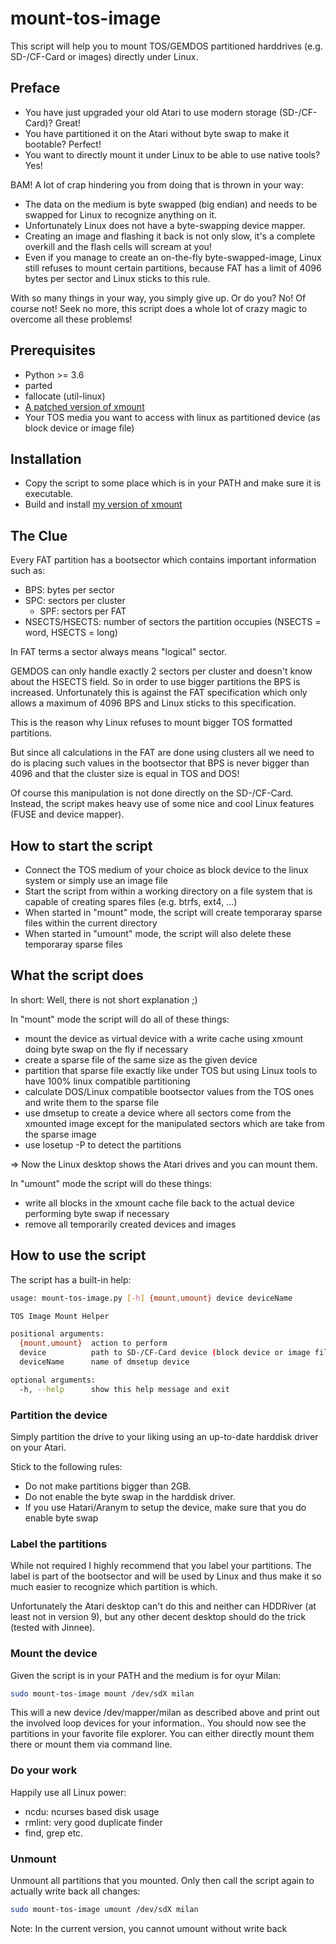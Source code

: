 # mount-tos-image
This script will help you to mount TOS/GEMDOS partitioned harddrives (e.g. SD-/CF-Card or images) directly under Linux.

## Preface

  * You have just upgraded your old Atari to use modern storage (SD-/CF-Card)? Great!
  * You have partitioned it on the Atari without byte swap to make it bootable? Perfect!
  * You want to directly mount it under Linux to be able to use native tools? Yes!

BAM! A lot of crap hindering you from doing that is thrown in your way:

  * The data on the medium is byte swapped (big endian) and needs to be swapped for Linux to recognize anything on it.
  * Unfortunately Linux does not have a byte-swapping device mapper.
  * Creating an image and flashing it back is not only slow, it's a complete overkill and the flash cells will scream at you!
  * Even if you manage to create an on-the-fly byte-swapped-image, Linux still refuses to mount certain partitions, because FAT has a limit of 4096 bytes per sector and Linux sticks to this rule.

With so many things in your way, you simply give up. Or do you?
No! Of course not! Seek no more, this script does a whole lot of crazy magic to overcome all these problems!

## Prerequisites

  * Python >= 3.6
  * parted
  * fallocate (util-linux)
  * [A patched version of xmount](https://github.com/Curly060/xmount)
  * Your TOS media you want to access with linux as partitioned device (as block device or image file)

## Installation

  * Copy the script to some place which is in your PATH and make sure it is executable.
  * Build and install [my version of xmount](https://github.com/Curly060/xmount)


## The Clue

Every FAT partition has a bootsector which contains important information such as:
  * BPS: bytes per sector
  * SPC: sectors per cluster
	* SPF: sectors per FAT
  * NSECTS/HSECTS: number of sectors the partition occupies (NSECTS = word, HSECTS = long)

In FAT terms a sector always means "logical" sector.

GEMDOS can only handle exactly 2 sectors per cluster and doesn't know about the HSECTS field. So in order to use bigger partitions the BPS is increased.
Unfortunately this is against the FAT specification which only allows a maximum of 4096 BPS and Linux sticks to this specification.

This is the reason why Linux refuses to mount bigger TOS formatted partitions.

But since all calculations in the FAT are done using clusters all we need to do is placing such values in the bootsector that BPS is never bigger than 4096 and that the cluster size is equal in TOS and DOS!

Of course this manipulation is not done directly on the SD-/CF-Card. Instead, the script makes heavy use of some nice and cool Linux features (FUSE and device mapper).

## How to start the script

* Connect the TOS medium of your choice as block device to the linux system or simply use an image file  
* Start the script from within a working directory on a file system that is capable of creating spares files (e.g. btrfs, ext4, ...)
* When started in "mount" mode, the script will create temporaray sparse files within the current directory 
* When started in "umount" mode, the script will also delete these temporaray sparse files

## What the script does

In short: Well, there is not short explanation ;)

In "mount" mode the script will do all of these things:
  * mount the device as virtual device with a write cache using xmount doing byte swap on the fly if necessary
  * create a sparse file of the same size as the given device
  * partition that sparse file exactly like under TOS but using Linux tools to have 100% linux compatible partitioning
  * calculate DOS/Linux compatible bootsector values from the TOS ones and write them to the sparse file
  * use dmsetup to create a device where all sectors come from the xmounted image except for the manipulated sectors which are take from the sparse image
  * use losetup -P to detect the partitions

=> Now the Linux desktop shows the Atari drives and you can mount them.

In "umount" mode the script will do these things:
  * write all blocks in the xmount cache file back to the actual device performing byte swap if necessary
  * remove all temporarily created devices and images

## How to use the script

The script has a built-in help:
```bash
usage: mount-tos-image.py [-h] {mount,umount} device deviceName

TOS Image Mount Helper

positional arguments:
  {mount,umount}  action to perform
  device          path to SD-/CF-Card device (block device or image file)
  deviceName      name of dmsetup device

optional arguments:
  -h, --help      show this help message and exit
```

### Partition the device
Simply partition the drive to your liking using an up-to-date harddisk driver on your Atari.

Stick to the following rules:

  * Do not make partitions bigger than 2GB.
  * Do not enable the byte swap in the harddisk driver.
  * If you use Hatari/Aranym to setup the device, make sure that you do enable byte swap

### Label the partitions

While not required I highly recommend that you label your partitions. The label is part of the bootsector and will be used by Linux and thus make it so much easier to recognize which partition is which.

Unfortunately the Atari desktop can't do this and neither can HDDRiver (at least not in version 9), but any other decent desktop should do the trick (tested with Jinnee).

### Mount the device

Given the script is in your PATH and the medium is for oyur Milan:
```bash
sudo mount-tos-image mount /dev/sdX milan
```

This will a new device /dev/mapper/milan as described above and print out the involved loop devices for your information.. You should now see the partitions in your favorite file explorer. You can either directly mount them there or mount them via command line.

### Do your work

Happily use all Linux power:
  * ncdu: ncurses based disk usage
  * rmlint: very good duplicate finder
  * find, grep etc.

### Unmount

Unmount all partitions that you mounted. Only then call the script again to actually write back all changes:

```bash
sudo mount-tos-image umount /dev/sdX milan
```

Note: In the current version, you cannot umount without write back
